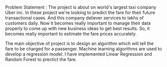 Problem Statement : The project is about on world's largest taxi company Uber inc. In these project we're looking to predict the fare for their future transactional cases. And this company deliever services to lakhs of customers daily. Now it becomes really important to manage their data properly to come up with new business ideas to get best results. So, it becomes really important to estimate the fare prices accurately.

The main objective of project is to design an algorithm which will tell the fare to be charged for a passenger. Machine learning algorithms are used to develop a regression model. I have implemented Linear Regression and Random Forest to prectict the fare.
